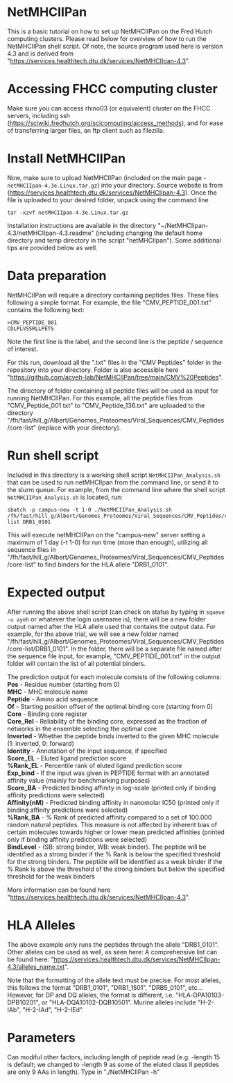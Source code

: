 # NetMHCIIPan
This is a basic tutorial on how to set up NetMHCIIPan on the Fred Hutch computing clusters. Please read below for overview of how to run the NetMHCIIPan shell script. Of note, the source program used here is version 4.3 and is derived from "https://services.healthtech.dtu.dk/services/NetMHCIIpan-4.3".

# Accessing FHCC computing cluster
Make sure you can access rhino03 (or equivalent) cluster on the FHCC servers, including ssh (https://sciwiki.fredhutch.org/scicomputing/access_methods), and for ease of transferring larger files, an ftp client such as filezilla.

# Install NetMHCIIPan
Now, make sure to upload NetMHCIIPan (included on the main page - `netMHCIIpan-4.3e.Linux.tar.gz`) into your directory.  Source website is from (https://services.healthtech.dtu.dk/services/NetMHCIIpan-4.3). Once the file is uploaded to your desired folder, unpack using the command line 
```
tar -xzvf netMHCIIpan-4.3e.Linux.tar.gz
```
Installation instructions are available in the directory "~/NetMHCIIpan-4.3/netMHCIIpan-4.3.readme" (including changing the default home directory and temp directory in the script "netMHCIIpan"). Some additional tips are provided below as well. 

# Data preparation
NetMHCIIPan will require a directory containing peptides files.  These files following a simple format. For example, the file "CMV_PEPTIDE_001.txt" contains the following text:
```
>CMV_PEPTIDE_001
CDLPLVSSRLLPETS
```
Note the first line is the label, and the second line is the peptide / sequence of interest. 

For this run, download all the ".txt" files in the "CMV Peptides" folder in the repository into your directory. Folder is also accessible here "https://github.com/acyeh-lab/NetMHCIIPan/tree/main/CMV%20Peptides".

The directory of folder containing all peptide files will be used as input for running NetMHCIIPan. For this example, all the peptide files from "CMV_Peptide_001.txt" to "CMV_Peptide_136.txt" are uploaded to the directory "/fh/fast/hill_g/Albert/Genomes_Proteomes/Viral_Sequences/CMV_Peptides/core-list" (replace with your directory).

# Run shell script
Included in this directory is a working shell script `NetMHCIIPan_Analysis.sh` that can be used to run netMHCIIpan from the command line, or send it to the slurm queue. For example, from the command line where the shell script `NetMHCIIPan_Analysis.sh` is located, run:
```
sbatch -p campus-new -t 1-0 ./NetMHCIIPan_Analysis.sh /fh/fast/hill_g/Albert/Genomes_Proteomes/Viral_Sequences/CMV_Peptides/core-list DRB1_0101
```
This will execute netMHCIIPan on the "campus-new" server setting a maximum of 1 day (-t 1-0) for run time (more than enough), utilizing all sequence files in "/fh/fast/hill_g/Albert/Genomes_Proteomes/Viral_Sequences/CMV_Peptides/core-list" to find binders for the HLA allele "DRB1_0101".

# Expected output
After running the above shell script (can check on status by typing in `squeue -u ayeh` or whatever the login username is), there will be a new folder output named after the HLA allele used that contains the output data.  For example, for the above trial, we will see a new folder named "/fh/fast/hill_g/Albert/Genomes_Proteomes/Viral_Sequences/CMV_Peptides/core-list/DRB1_0101". In the folder, there will be a separate file named after the sequence file input, for example, "CMV_PEPTIDE_001.txt" in the output folder will contain the list of all potential binders.

The prediction output for each molecule consists of the following columns:
**Pos** - Residue number (starting from 0)  
**MHC** - MHC molecule name  
**Peptide** - Amino acid sequence  
**Of** - Starting position offset of the optimal binding core (starting from 0)  
**Core** - Binding core register  
**Core_Rel** - Reliability of the binding core, expressed as the fraction of networks in the ensemble selecting the optimal core  
**Inverted** - Whether the peptide binds inverted to the given MHC molecule (1: inverted, 0: forward)  
**Identity** - Annotation of the input sequence, if specified  
**Score_EL** - Eluted ligand prediction score  
**%Rank_EL** - Percentile rank of eluted ligand prediction score  
**Exp_bind** - If the input was given in PEPTIDE format with an annotated affinity value (mainly for benchmarking purposes)  
**Score_BA** - Predicted binding affinity in log-scale (printed only if binding affinity predictions were selected)  
**Affinity(nM)** - Predicted binding affinity in nanomolar IC50 (printed only if binding affinity predictions were selected)  
**%Rank_BA** - % Rank of predicted affinity compared to a set of 100.000 random natural peptides. This measure is not affected by inherent bias of certain molecules towards higher or lower mean predicted affinities (printed only if binding affinity predictions were selected)  
**BindLevel** - (SB: strong binder, WB: weak binder). The peptide will be identified as a strong binder if the % Rank is below the specified threshold for the strong binders. The peptide will be identified as a weak binder if the % Rank is above the threshold of the strong binders but below the specified threshold for the weak binders  

More information can be found here "https://services.healthtech.dtu.dk/services/NetMHCIIpan-4.3".

# HLA Alleles
The above example only runs the peptides through the allele "DRB1_0101".  Other alleles can be used as well, as seen here: A comprehensive list can be found here: "https://services.healthtech.dtu.dk/services/NetMHCIIpan-4.3/alleles_name.txt".

Note that the formatting of the allele text must be precise.  For most alleles, this follows the format "DRB1_0101", "DRB1_1501", "DRB5_0101", etc...  However, for DP and DQ alleles, the format is different, i.e. "HLA-DPA10103-DPB10201", or "HLA-DQA10102-DQB10501".  Murine alleles include "H-2-IAb", "H-2-IAd", "H-2-IEd"

# Parameters
Can modiful other factors, including length of peptide read (e.g. -length 15 is default; we changed to -length 9 as some of the eluted class II peptides are only 9 AAs in length). 
Type in "./NetMHCIIPan -h"
